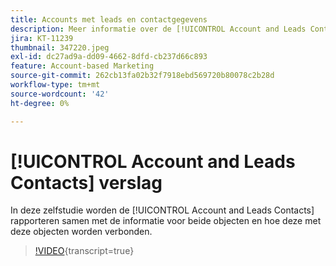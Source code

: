 ```yaml
---
title: Accounts met leads en contactgegevens
description: Meer informatie over de [!UICONTROL Account and Leads Contacts] rapporteren samen met de informatie voor beide objecten en hoe deze met deze objecten worden verbonden.
jira: KT-11239
thumbnail: 347220.jpeg
exl-id: dc27ad9a-dd09-4662-8dfd-cb237d66c893
feature: Account-based Marketing
source-git-commit: 262cb13fa02b32f7918ebd569720b80078c2b28d
workflow-type: tm+mt
source-wordcount: '42'
ht-degree: 0%

---
```


# [!UICONTROL Account and Leads Contacts] verslag

In deze zelfstudie worden de [!UICONTROL Account and Leads Contacts] rapporteren samen met de informatie voor beide objecten en hoe deze met deze objecten worden verbonden.

>[!VIDEO](https://video.tv.adobe.com/v/347220/?learn=on){transcript=true}
